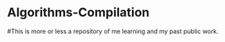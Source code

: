 # Algorithms-Compilation

#This is more or less a repository of me learning and my past public work. 

